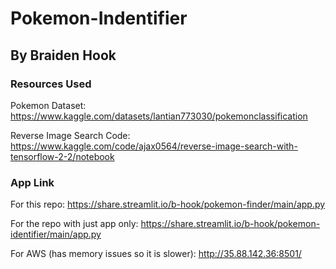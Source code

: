 # Pokemon-Indentifier
## By Braiden Hook
### Resources Used
Pokemon Dataset: https://www.kaggle.com/datasets/lantian773030/pokemonclassification

Reverse Image Search Code: https://www.kaggle.com/code/ajax0564/reverse-image-search-with-tensorflow-2-2/notebook

### App Link
For this repo: https://share.streamlit.io/b-hook/pokemon-finder/main/app.py

For the repo with just app only: https://share.streamlit.io/b-hook/pokemon-identifier/main/app.py

For AWS (has memory issues so it is slower): http://35.88.142.36:8501/
